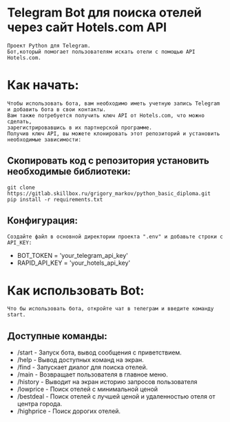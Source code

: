 # Telegram Bot для поиска отелей через сайт Hotels.com API
    Проект Python для Telegram. 
    Бот,который помогает пользователям искать отели с помощью API Hotels.com.

# Как начать:
    Чтобы использовать бота, вам необходимо иметь учетную запись Telegram и добавить бота в свои контакты.
    Вам также потребуется получить ключ API от Hotels.com, что можно сделать,
    зарегистрировавшись в их партнерской программе.
    Получив ключ API, вы можете клонировать этот репозиторий и установить необходимые зависимости:


## Скопировать код с репозитория установить необходимые библиотеки:
```
git clone https://gitlab.skillbox.ru/grigory_markov/python_basic_diploma.git
pip install -r requirements.txt
```


## Конфигурация:
    Создайте файл в основной директории проекта ".env" и добавьте строки с API_KEY:
* BOT_TOKEN = 'your_telegram_api_key'
* RAPID_API_KEY = 'your_hotels_api_key'


# Как использовать Bot:
    Что бы использовать бота, откройте чат в телеграм и введите команду start. 
## Доступные команды:
* /start - Запуск бота, вывод сообщения с приветствием.
* /help - Вывод доступных команд на экран.
* /find - Запускает диалог для поиска отелей.
* /main - Возвращает пользователя в главное меню.
* /history - Выводит на экран историю запросов пользователя
* /lowprice - Поиск отелей с минимальной ценой
* /bestdeal - Поиск отелей с лучшей ценой и удаленностью отеля от центра города.
* /highprice - Поиск дорогих отелей.
